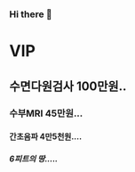 ### Hi there 👋

# VIP
## 수면다원검사 100만원..
### 수부MRI 45만원...
#### 간초음파 4만5천원....
##### 6피트의 땅.....

<!--
**damn-not-available/damn-not-available** is a ✨ _special_ ✨ repository because its `README.md` (this file) appears on your GitHub profile.

Here are some ideas to get you started:

- 🔭 I’m currently working on ...
- 🌱 I’m currently learning ...
- 👯 I’m looking to collaborate on ...
- 🤔 I’m looking for help with ...
- 💬 Ask me about ...
- 📫 How to reach me: ...
- 😄 Pronouns: ...
- ⚡ Fun fact: ...
-->
